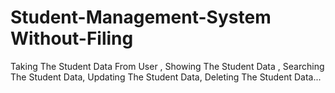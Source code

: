 # Student-Management-System Without-Filing
Taking The Student Data  From User , Showing The Student Data , Searching The Student Data, Updating The Student Data, Deleting  The Student Data...
